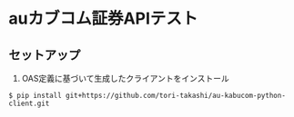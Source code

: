 # auカブコム証券APIテスト

## セットアップ

1. OAS定義に基づいて生成したクライアントをインストール

```
$ pip install git+https://github.com/tori-takashi/au-kabucom-python-client.git
```